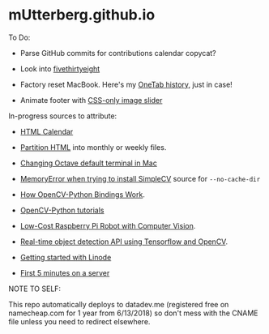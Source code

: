 # mUtterberg.github.io

To Do:

* Parse GitHub commits for contributions calendar copycat?

* Look into [fivethirtyeight](https://github.com/fivethirtyeight/data)

* Factory reset MacBook. Here's my [OneTab history](https://www.one-tab.com/page/zLlWN5VfSNqkzSf5fE2-rw), just in case!

* Animate footer with [CSS-only image slider](https://www.smashingmagazine.com/2012/04/pure-css3-cycling-slideshow/#4)

In-progress sources to attribute:

* [HTML Calendar](https://www.htmlgoodies.com/tutorials/tables/article.php/3479801/So-You-Want-A-Calendar-Huh.htm)

* [Partition HTML](https://www.w3schools.com/howto/howto_html_include.asp) into monthly or weekly files.

* [Changing Octave default terminal in Mac](https://codingnightly.wordpress.com/2015/02/18/change-octave-default-terminal-in-mac/)

* [MemoryError when trying to install SimpleCV](https://github.com/OpenLabTools/OpenLabTools/issues/5) source for `--no-cache-dir`

* [How OpenCV-Python Bindings Work](https://docs.opencv.org/master/da/d49/tutorial_py_bindings_basics.html).

* [OpenCV-Python tutorials](https://opencvpython.blogspot.com)

* [Low-Cost Raspberry Pi Robot with Computer Vision](https://jeremykarnowski.wordpress.com/2015/08/26/low-cost-raspberry-pi-robot-with-computer-vision).

* [Real-time object detection API using Tensorflow and OpenCV](https://towardsdatascience.com/real-time-object-detection-api-using-tensorflow-and-opencv-47b505d745c4).

* [Getting started with Linode](https://www.linode.com/docs/getting-started/#connect-to-your-linode-via-ssh)

* [First 5 minutes on a server](https://plusbryan.com/my-first-5-minutes-on-a-server-or-essential-security-for-linux-servers)

NOTE TO SELF:

This repo automatically deploys to datadev.me (registered free on namecheap.com for 1 year from 6/13/2018) so
don't mess with the CNAME file unless you need to redirect elsewhere.
